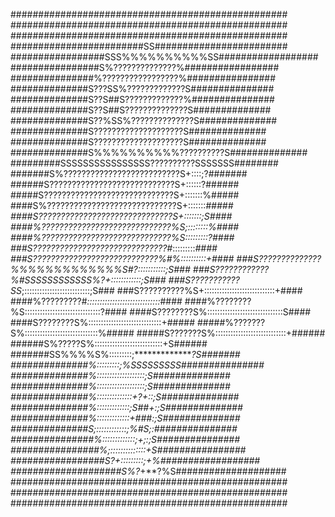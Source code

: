 ##################################################
##################################################
##################################################
########################SS########################
#################SSS%%%%%%%%%%SS##################
################S%??????????????%#################
###############%?????????????????%################
##############S???SS%?????????????S###############
##############S??S##S?????????????%###############
##############S??S##S??????????????S##############
##############S??%SS%??????????????S##############
##############S????????????????????S##############
##############S????????????????????S##############
##############S%%%%%%%%%%??????????S##############
#########SSSSSSSSSSSSSSSS??????????SSSSSSS########
#######S%??????????????????????????S+::::;?#######
######S????????????????????????????S+::::::?######
#####S?????????????????????????????S+:::::::%#####
####S%?????????????????????????????S+:::::::*#####
####S??????????????????????????????S+:::::::;S####
####%?????????????????????????????%S;::::::::%####
####%?????????????????????????????%S:::::::::?####
###S??????????????????????????????#*:::::::::*####
###S????????????????????????????%#%::::::::::+####
###S??????????????%%%%%%%%%%%%%S#?:::::::::::;S###
###S????????????%#SSSSSSSSSSSS%?+::::::::::::;S###
###S???????????SS*;::::::::::::::::::::::::::;S###
###S??????????%S+::::::::::::::::::::::::::::+####
####%?????????#*:::::::::::::::::::::::::::::*####
####%????????%S::::::::::::::::::::::::::::::?####
####S????????S%::::::::::::::::::::::::::::::S####
####S????????S%:::::::::::::::::::::::::::::+#####
#####%???????S%:::::::::::::::::::::::::::::%#####
#####S???????S%::::::::::::::::::::::::::::+######
######S%?????S%:::::::::::::::::::::::::::+S######
#######SS%%%%S%:::::::::;****************?S#######
##############%:::::::::;%SSSSSSSSS###############
##############%:::::::::::::::::::;S##############
##############%:::::::::::::::::::;S##############
##############%::::::::::::::+?+::;S##############
##############%:::::::::::::;S##+:;S##############
##############%:::::::::::::+###*:;S##############
##############S;::::::::::::;%#S;:*###############
###############%:::::::::::::;+;:;S###############
################%;::::::::::::::+S################
#################S?+:::::::::;+%##################
####################S%?*+**?%S####################
##################################################
##################################################
##################################################